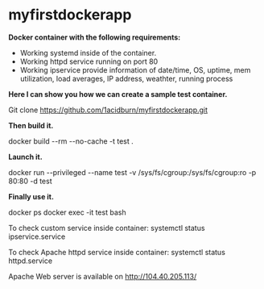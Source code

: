 # myfirstdockerapp

**Docker container with the following requirements:**

  - Working systemd inside of the container.
  - Working httpd service running on port 80
  - Working ipservice provide information of date/time, OS, uptime, mem utilization, load averages, IP address, weathter, running process

**Here I can show you how we can create a sample test container.**

Git clone https://github.com/1acidburn/myfirstdockerapp.git

**Then build it.**

docker build --rm --no-cache -t test .

**Launch it.**

docker run --privileged --name test -v /sys/fs/cgroup:/sys/fs/cgroup:ro -p 80:80 -d  test

**Finally use it.**

 docker ps
 docker exec -it test bash

To check custom service inside container: systemctl status ipservice.service

To check Apache httpd service inside container: systemctl status httpd.service

Apache Web server is available on http://104.40.205.113/

